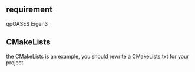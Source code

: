 ## requirement
qpOASES
Eigen3
## CMakeLists
the CMakeLists is an example, you should rewrite a CMakeLists.txt for your project